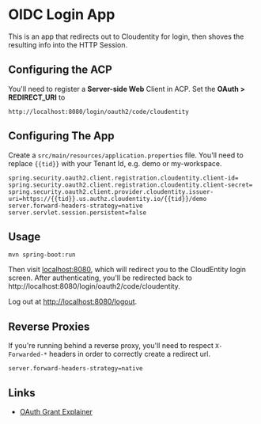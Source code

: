 # OIDC Login App

This is an app that redirects out to Cloudentity for login, 
then shoves the resulting info into the HTTP Session.

## Configuring the ACP

You'll need to register a **Server-side Web** Client in ACP. Set the **OAuth > REDIRECT_URI** to

```
http://localhost:8080/login/oauth2/code/cloudentity
```

## Configuring The App

Create a `src/main/resources/application.properties` file. You'll need to replace `{{tid}}` with your Tenant Id, e.g.
demo or my-workspace.

```
spring.security.oauth2.client.registration.cloudentity.client-id=
spring.security.oauth2.client.registration.cloudentity.client-secret=
spring.security.oauth2.client.provider.cloudentity.issuer-uri=https://{{tid}}.us.authz.cloudentity.io/{{tid}}/demo
server.forward-headers-strategy=native
server.servlet.session.persistent=false
```

## Usage

```shell
mvn spring-boot:run
```

Then visit [localhost:8080], which will redirect you to the CloudEntity login screen. After authenticating, you'll
be redirected back to http://localhost:8080/login/oauth2/code/cloudentity.

Log out at [http://localhost:8080/logout](http://localhost:8080/logout).

## Reverse Proxies

If you're running behind a reverse proxy, you'll need to respect `X-Forwarded-*` headers in order to
correctly create a redirect url.

```properties
server.forward-headers-strategy=native
```

## Links

* [OAuth Grant Explainer](https://alexbilbie.com/guide-to-oauth-2-grants/)

[localhost:8080]: (https://localhost:8080)
